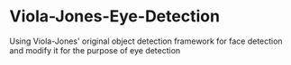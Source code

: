# Viola-Jones-Eye-Detection
 Using Viola-Jones' original object detection framework for face detection and modify it for the purpose of eye detection
